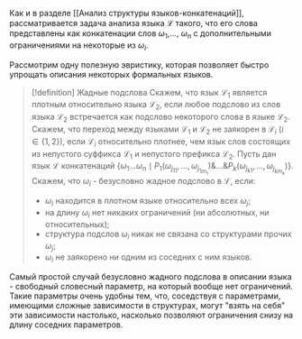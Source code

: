 Как и в разделе [[Анализ структуры языков-конкатенаций]], рассматривается задача анализа языка $\mathcal{L}$ такого, что его слова представлены как конкатенации слов $\omega_1$,..., $\omega_n$ с дополнительными ограничениями на некоторые из $\omega_i$.

Рассмотрим одну полезную эвристику, которая позволяет быстро упрощать описания некоторых формальных языков.

> [!definition] Жадные подслова
> Скажем, что язык $\mathcal{L}_1$ является плотным относительно языка $\mathcal{L}_2$, если любое подслово из слов языка $\mathcal{L}_2$ встречается как подслово некоторого слова в языке $\mathcal{L}_2$. 
> Скажем, что переход между языками $\mathcal{L}_1$ и $\mathcal{L}_2$ не заякорен в $\mathcal{L}_i$ ($i\in\{1,2\}$), если  $\mathcal{L}_i$ относительно плотнее, чем язык слов состоящих из непустого суффикса $\mathcal{L}_1$ и непустого префикса $\mathcal{L_2}$.
> Пусть дан язык $\mathcal{L}$ конкатенаций $\{\omega_1\dots\omega_n \mid P_1(\omega_{j_{11}},...,\omega_{j_{1m_1}})\& ...\& P_k(\omega_{j_{k1}},...,\omega_{j_{km_k}})\}$. Скажем, что $\omega_i$ - безусловно жадное подслово в $\mathcal{L}$, если:
> - $\omega_i$ находится в плотном языке относительно всех $\omega_j$;
> - на длину $\omega_i$ нет никаких ограничений (ни абсолютных, ни относительных);
> - структура подслов $\omega_i$ никак не связана со структурами прочих $\omega_j$;
> - $\omega_i$ не заякорено ни одним из соседних с ним языков.

 Самый простой случай безусловно жадного подслова в описании языка - свободный словесный параметр, на который вообще нет ограничений. Такие параметры очень удобны тем, что, соседствуя с параметрами, имеющими сложные зависимости в структурах, могут "взять на себя" эти зависимости настолько, насколько позволяют ограничения снизу на длину соседних параметров.
